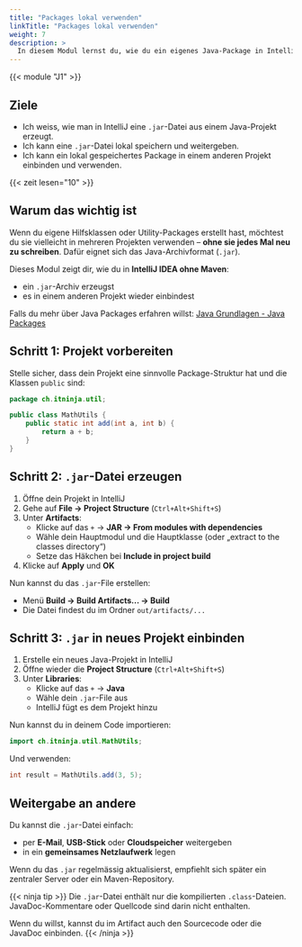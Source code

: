 ```yaml
---
title: "Packages lokal verwenden"
linkTitle: "Packages lokal verwenden"
weight: 7
description: >
  In diesem Modul lernst du, wie du ein eigenes Java-Package in IntelliJ als .jar-Datei exportierst und in einem anderen Projekt ohne Maven verwenden kannst.
---
```


{{< module "J1" >}}

## Ziele

- Ich weiss, wie man in IntelliJ eine `.jar`-Datei aus einem Java-Projekt erzeugt.
- Ich kann eine `.jar`-Datei lokal speichern und weitergeben.
- Ich kann ein lokal gespeichertes Package in einem anderen Projekt einbinden und verwenden.

{{< zeit lesen="10" >}}

## Warum das wichtig ist

Wenn du eigene Hilfsklassen oder Utility-Packages erstellt hast, möchtest du sie vielleicht in mehreren Projekten
verwenden – **ohne sie jedes Mal neu zu schreiben**. Dafür eignet sich das Java-Archivformat (`.jar`).

Dieses Modul zeigt dir, wie du in **IntelliJ IDEA ohne Maven**:

- ein `.jar`-Archiv erzeugst
- es in einem anderen Projekt wieder einbindest

Falls du mehr über Java Packages erfahren willst:
[Java Grundlagen - Java Packages](../../../../02_java/03_java-grundlagen/12_packages/)

## Schritt 1: Projekt vorbereiten

Stelle sicher, dass dein Projekt eine sinnvolle Package-Struktur hat und die Klassen `public` sind:

```java
package ch.itninja.util;

public class MathUtils {
    public static int add(int a, int b) {
        return a + b;
    }
}
```

## Schritt 2: `.jar`-Datei erzeugen

1. Öffne dein Projekt in IntelliJ
2. Gehe auf **File → Project Structure** (`Ctrl+Alt+Shift+S`)
3. Unter **Artifacts**:
   - Klicke auf das `+` → **JAR → From modules with dependencies**
   - Wähle dein Hauptmodul und die Hauptklasse (oder „extract to the classes directory“)
   - Setze das Häkchen bei **Include in project build**
4. Klicke auf **Apply** und **OK**

Nun kannst du das `.jar`-File erstellen:

- Menü **Build → Build Artifacts... → Build**
- Die Datei findest du im Ordner `out/artifacts/...`

## Schritt 3: `.jar` in neues Projekt einbinden

1. Erstelle ein neues Java-Projekt in IntelliJ
2. Öffne wieder die **Project Structure** (`Ctrl+Alt+Shift+S`)
3. Unter **Libraries**:
   - Klicke auf das `+` → **Java**
   - Wähle dein `.jar`-File aus
   - IntelliJ fügt es dem Projekt hinzu

Nun kannst du in deinem Code importieren:

```java
import ch.itninja.util.MathUtils;
```

Und verwenden:

```java
int result = MathUtils.add(3, 5);
```

## Weitergabe an andere

Du kannst die `.jar`-Datei einfach:

- per **E-Mail**, **USB-Stick** oder **Cloudspeicher** weitergeben
- in ein **gemeinsames Netzlaufwerk** legen

Wenn du das `.jar` regelmässig aktualisierst, empfiehlt sich später ein zentraler Server oder ein Maven-Repository.

{{< ninja tip >}}
Die `.jar`-Datei enthält nur die kompilierten `.class`-Dateien. JavaDoc-Kommentare oder Quellcode sind darin nicht
enthalten.

Wenn du willst, kannst du im Artifact auch den Sourcecode oder die JavaDoc einbinden.
{{< /ninja >}}
